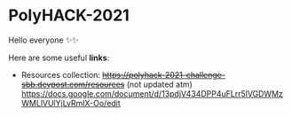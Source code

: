 # PolyHACK-2021

Hello everyone ✨✨


Here are some useful **links**:  

+ Resources collection: ~~https://polyhack-2021-challenge-sbb.devpost.com/resources~~ (not updated atm)
&nbsp;&nbsp;&nbsp;&nbsp;&nbsp;&nbsp; https://docs.google.com/document/d/13pdjV434DPP4uFLrr5lVGDWMzWMLlVUlYjLvRmlX-Oo/edit
